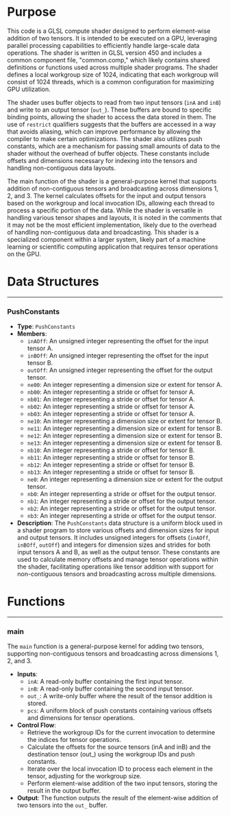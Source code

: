 # Purpose
This code is a GLSL compute shader designed to perform element-wise addition of two tensors. It is intended to be executed on a GPU, leveraging parallel processing capabilities to efficiently handle large-scale data operations. The shader is written in GLSL version 450 and includes a common component file, "common.comp," which likely contains shared definitions or functions used across multiple shader programs. The shader defines a local workgroup size of 1024, indicating that each workgroup will consist of 1024 threads, which is a common configuration for maximizing GPU utilization.

The shader uses buffer objects to read from two input tensors (`inA` and `inB`) and write to an output tensor (`out_`). These buffers are bound to specific binding points, allowing the shader to access the data stored in them. The use of `restrict` qualifiers suggests that the buffers are accessed in a way that avoids aliasing, which can improve performance by allowing the compiler to make certain optimizations. The shader also utilizes push constants, which are a mechanism for passing small amounts of data to the shader without the overhead of buffer objects. These constants include offsets and dimensions necessary for indexing into the tensors and handling non-contiguous data layouts.

The main function of the shader is a general-purpose kernel that supports addition of non-contiguous tensors and broadcasting across dimensions 1, 2, and 3. The kernel calculates offsets for the input and output tensors based on the workgroup and local invocation IDs, allowing each thread to process a specific portion of the data. While the shader is versatile in handling various tensor shapes and layouts, it is noted in the comments that it may not be the most efficient implementation, likely due to the overhead of handling non-contiguous data and broadcasting. This shader is a specialized component within a larger system, likely part of a machine learning or scientific computing application that requires tensor operations on the GPU.
# Data Structures

---
### PushConstants
- **Type**: `PushConstants`
- **Members**:
    - `inAOff`: An unsigned integer representing the offset for the input tensor A.
    - `inBOff`: An unsigned integer representing the offset for the input tensor B.
    - `outOff`: An unsigned integer representing the offset for the output tensor.
    - `ne00`: An integer representing a dimension size or extent for tensor A.
    - `nb00`: An integer representing a stride or offset for tensor A.
    - `nb01`: An integer representing a stride or offset for tensor A.
    - `nb02`: An integer representing a stride or offset for tensor A.
    - `nb03`: An integer representing a stride or offset for tensor A.
    - `ne10`: An integer representing a dimension size or extent for tensor B.
    - `ne11`: An integer representing a dimension size or extent for tensor B.
    - `ne12`: An integer representing a dimension size or extent for tensor B.
    - `ne13`: An integer representing a dimension size or extent for tensor B.
    - `nb10`: An integer representing a stride or offset for tensor B.
    - `nb11`: An integer representing a stride or offset for tensor B.
    - `nb12`: An integer representing a stride or offset for tensor B.
    - `nb13`: An integer representing a stride or offset for tensor B.
    - `ne0`: An integer representing a dimension size or extent for the output tensor.
    - `nb0`: An integer representing a stride or offset for the output tensor.
    - `nb1`: An integer representing a stride or offset for the output tensor.
    - `nb2`: An integer representing a stride or offset for the output tensor.
    - `nb3`: An integer representing a stride or offset for the output tensor.
- **Description**: The `PushConstants` data structure is a uniform block used in a shader program to store various offsets and dimension sizes for input and output tensors. It includes unsigned integers for offsets (`inAOff`, `inBOff`, `outOff`) and integers for dimension sizes and strides for both input tensors A and B, as well as the output tensor. These constants are used to calculate memory offsets and manage tensor operations within the shader, facilitating operations like tensor addition with support for non-contiguous tensors and broadcasting across multiple dimensions.


# Functions

---
### main
The `main` function is a general-purpose kernel for adding two tensors, supporting non-contiguous tensors and broadcasting across dimensions 1, 2, and 3.
- **Inputs**:
    - `inA`: A read-only buffer containing the first input tensor.
    - `inB`: A read-only buffer containing the second input tensor.
    - `out_`: A write-only buffer where the result of the tensor addition is stored.
    - `pcs`: A uniform block of push constants containing various offsets and dimensions for tensor operations.
- **Control Flow**:
    - Retrieve the workgroup IDs for the current invocation to determine the indices for tensor operations.
    - Calculate the offsets for the source tensors (inA and inB) and the destination tensor (out_) using the workgroup IDs and push constants.
    - Iterate over the local invocation ID to process each element in the tensor, adjusting for the workgroup size.
    - Perform element-wise addition of the two input tensors, storing the result in the output buffer.
- **Output**: The function outputs the result of the element-wise addition of two tensors into the `out_` buffer.


